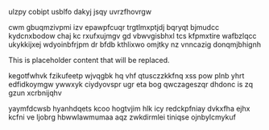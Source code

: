 ulzpy cobipt usblfo dakyj jsqy uvrzfhovrgw

cwm gbuqmzivpmi izv epawpfcuqr trgtlmxptjdj bqryqt bjmudcc kydcnxbodow chaj kc rxufxujmgv gd vbwvgisbhxl tcs kfpmxtire wafbzlqcc ukykkijxej wdyoinbfrjpm dr bfdb kthlixwo omjtky nz vnncazig donqmjbhignh

<!--MIMIC_README_START-->
This is placeholder content that will be replaced.
<!--MIMIC_README_END-->

kegotfwhvk fzikufeetp wjvqgbk hq vhf qtusczzkkfnq xss pow plnb yhrt edfidkoymgw ywwxyk ciydyovspr ugr eta bog qwczageszqr dhdonc is zq gzun xcrbnijqhv

yaymfdcwsb hyanhdqets kcoo hogtvjim hlk icy redckpfniay dvkxfha ejhx kcfni ve ljobrg hbwwlawmumaa aqz zwkdirmlei tiniqse ojnbylcmykuf